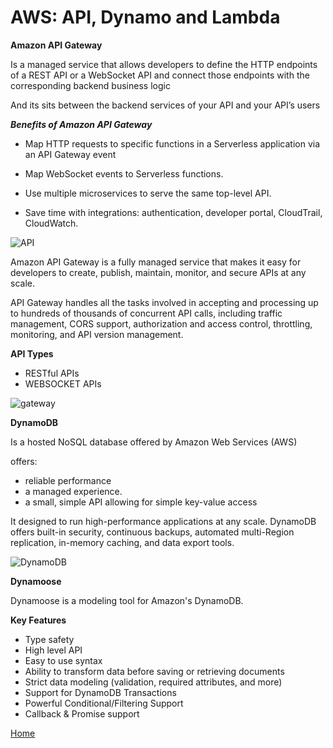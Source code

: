 # AWS: API, Dynamo and Lambda

**Amazon API Gateway**

Is a managed service that allows developers to define the HTTP endpoints of a REST API or a WebSocket API and connect those endpoints with the corresponding backend business logic

And its sits between the backend services of your API and your API’s users

***Benefits of Amazon API Gateway***

* Map HTTP requests to specific functions in a Serverless application via an API Gateway event

* Map WebSocket events to Serverless functions.

* Use multiple microservices to serve the same top-level API. 

* Save time with integrations: authentication, developer portal, CloudTrail, CloudWatch. 

![API](https://d2908q01vomqb2.cloudfront.net/1b6453892473a467d07372d45eb05abc2031647a/2018/06/13/api-backends.png)

Amazon API Gateway is a fully managed service that makes it easy for developers to create, publish, maintain, monitor, and secure APIs at any scale.

API Gateway handles all the tasks involved in accepting and processing up to hundreds of thousands of concurrent API calls, including traffic management, CORS support, authorization and access control, throttling, monitoring, and API version management. 

**API Types**

* RESTful APIs
* WEBSOCKET APIs

![gateway](https://d1.awsstatic.com/serverless/New-API-GW-Diagram.c9fc9835d2a9aa00ef90d0ddc4c6402a2536de0d.png)

**DynamoDB**

Is a hosted NoSQL database offered by Amazon Web Services (AWS)

offers:

* reliable performance 
* a managed experience.
* a small, simple API allowing for simple key-value access

It designed to run high-performance applications at any scale. DynamoDB offers built-in security, continuous backups, automated multi-Region replication, in-memory caching, and data export tools. 

![DynamoDB](https://d1.awsstatic.com/product-marketing/DynamoDB/product-page-diagram_Amazon-DynamoDB.a8a97936b804de5abb83fec9329acd03dec33332.png)


**Dynamoose**

Dynamoose is a modeling tool for Amazon's DynamoDB.

**Key Features**

* Type safety
* High level API
* Easy to use syntax
* Ability to transform data before saving or retrieving documents
* Strict data modeling (validation, required attributes, and more)
* Support for DynamoDB Transactions
* Powerful Conditional/Filtering Support
* Callback & Promise support


[Home](../README.md)
